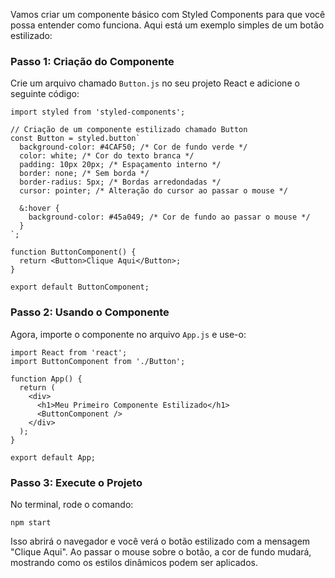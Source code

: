 Vamos criar um componente básico com Styled Components para que você possa entender como funciona. Aqui está um exemplo simples de um botão estilizado:

### **Passo 1: Criação do Componente**

Crie um arquivo chamado `Button.js` no seu projeto React e adicione o seguinte código:

```
import styled from 'styled-components';

// Criação de um componente estilizado chamado Button
const Button = styled.button`
  background-color: #4CAF50; /* Cor de fundo verde */
  color: white; /* Cor do texto branca */
  padding: 10px 20px; /* Espaçamento interno */
  border: none; /* Sem borda */
  border-radius: 5px; /* Bordas arredondadas */
  cursor: pointer; /* Alteração do cursor ao passar o mouse */

  &:hover {
    background-color: #45a049; /* Cor de fundo ao passar o mouse */
  }
`;

function ButtonComponent() {
  return <Button>Clique Aqui</Button>;
}

export default ButtonComponent;
```

### **Passo 2: Usando o Componente**

Agora, importe o componente no arquivo `App.js` e use-o:

```
import React from 'react';
import ButtonComponent from './Button';

function App() {
  return (
    <div>
      <h1>Meu Primeiro Componente Estilizado</h1>
      <ButtonComponent />
    </div>
  );
}

export default App;
```

### **Passo 3: Execute o Projeto**

No terminal, rode o comando:

```
npm start
```

Isso abrirá o navegador e você verá o botão estilizado com a mensagem "Clique Aqui". Ao passar o mouse sobre o botão, a cor de fundo mudará, mostrando como os estilos dinâmicos podem ser aplicados.

